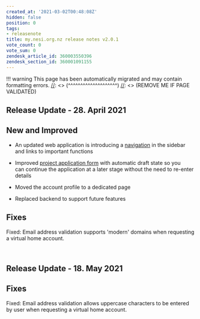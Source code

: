 ```yaml
---
created_at: '2021-03-02T00:48:08Z'
hidden: false
position: 0
tags:
- releasenote
title: my.nesi.org.nz release notes v2.0.1
vote_count: 0
vote_sum: 0
zendesk_article_id: 360003550396
zendesk_section_id: 360001091155
---
```




[//]: <> (REMOVE ME IF PAGE VALIDATED)
[//]: <> (vvvvvvvvvvvvvvvvvvvv)
!!! warning
    This page has been automatically migrated and may contain formatting errors.
[//]: <> (^^^^^^^^^^^^^^^^^^^^)
[//]: <> (REMOVE ME IF PAGE VALIDATED)

## Release Update - 28. April 2021

## New and Improved

-   An updated web application is introducing a
    [navigation](../../../Getting_Started/my-nesi-org-nz/Navigating_the_my-nesi-org-nz_web_interface)
    in the sidebar and links to important functions

-   Improved [project application
    form](../../../Getting_Started/my-nesi-org-nz/The_NeSI_Project_Request_Form)
    with automatic draft state so you can continue the application at a
    later stage without the need to re-enter details

-   Moved the account profile to a dedicated page

-   Replaced backend to support future features

## Fixes

Fixed: Email address validation supports 'modern' domains when
requesting a virtual home account.

 

## Release Update - 18. May 2021

## Fixes

Fixed: Email address validation allows uppercase characters to be
entered by user when requesting a virtual home account.